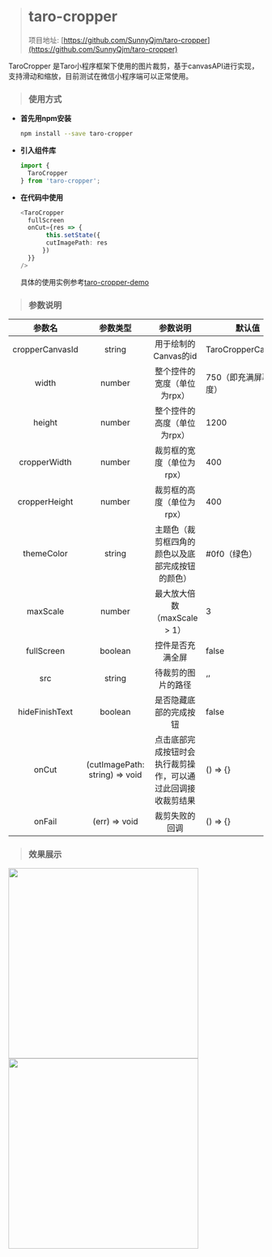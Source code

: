 > # taro-cropper
>
> 项目地址: [https://github.com/SunnyQjm/taro-cropper](https://github.com/SunnyQjm/taro-cropper)

TaroCropper 是Taro小程序框架下使用的图片裁剪，基于canvasAPI进行实现，支持滑动和缩放，目前测试在微信小程序端可以正常使用。

> ### 使用方式

- **首先用npm安装**

  ```bash
  npm install --save taro-cropper
  ```

- **引入组件库**

  ```typescript
  import {
    TaroCropper
  } from 'taro-cropper';
  ```

- **在代码中使用**

  ```typescript
  <TaroCropper
    fullScreen
    onCut={res => {
         this.setState({
         cutImagePath: res
        })
    }}
  />
  ```

  具体的使用实例参考[taro-cropper-demo](<https://github.com/SunnyQjm/taro-cropper/blob/master/src/pages/index/index.tsx>)

> ### 参数说明

|     参数名      |            参数类型            |                           参数说明                           | 默认值                |
| :-------------: | :----------------------------: | :----------------------------------------------------------: | --------------------- |
| cropperCanvasId |             string             |                     用于绘制的Canvas的id                     | TaroCropperCanvasId   |
|      width      |             number             |                 整个控件的宽度（单位为rpx）                  | 750（即充满屏幕宽度） |
|     height      |             number             |                 整个控件的高度（单位为rpx）                  | 1200                  |
|  cropperWidth   |             number             |                  裁剪框的宽度（单位为rpx）                   | 400                   |
|  cropperHeight  |             number             |                  裁剪框的高度（单位为rpx）                   | 400                   |
|   themeColor    |             string             |       主题色（裁剪框四角的颜色以及底部完成按钮的颜色）       | #0f0（绿色）          |
|    maxScale     |             number             |                 最大放大倍数（maxScale > 1）                 | 3                     |
|   fullScreen    |            boolean             |                       控件是否充满全屏                       | false                 |
|       src       |             string             |                      待裁剪的图片的路径                      | ‘’                    |
| hideFinishText  |            boolean             |                    是否隐藏底部的完成按钮                    | false                 |
|      onCut      | (cutImagePath: string) => void | 点击底部完成按钮时会执行裁剪操作，可以通过此回调接收裁剪结果 | () => {}              |
|     onFail      |         (err) => void          |                        裁剪失败的回调                        | () => {}              |

> ### 效果展示

<img src="https://raw.githubusercontent.com/SunnyQjm/taro-cropper/master/document/demo1.png" width="375"/>
<img src="https://raw.githubusercontent.com/SunnyQjm/taro-cropper/master/document/demo2.jpg" width="375"/>
